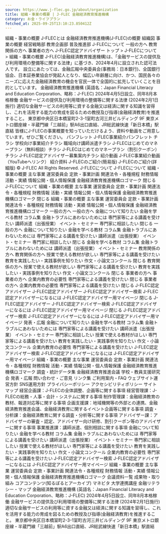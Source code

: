 ```yaml
---
source: https://www.j-flec.go.jp/about/organization
title: 組織・事業の概要 | J-FLEC 金融経済教育推進機構
category: お金・ライフプラン
fetched_at: 2025-09-25T13:10:23.850412Z
---
```

組織・事業の概要
J-FLECとは
金融経済教育推進機構(J-FLEC)の概要
組織図
事業の概要
経営戦略部
教育企画部
普及推進部
J-FLECについて
一般の方へ
教育関係の方へ
事業者の方へ
J-FLEC認定アドバイザー
トップ > J-FLECについて > 組織・事業の概要
J-FLEC(金融経済教育推進機構)は、「金融サービスの提供及び利用環境の整備等に関する法律」に基づき、2024年4月に設立された認可法人です。 設立にあたっては、金融広報中央委員会(事務局：日本銀行)、全国銀行協会、日本証券業協会が発起人となり、幅広い年齢層に向け、かつ、国民各々のニーズに応えた金融経済教育の機会を官民一体で全国的に拡充していくことを目的としています。
金融経済教育推進機構 (英語名：Japan Financial Literacy and Education Corporation、略称：J-FLEC)
2024年4月5日設立、同年8月本格稼働
金融サービスの提供及び利用環境の整備等に関する法律 (2024年2月1日施行)
適切な金融サービスの利用等に資する金融又は経済に関する知識を習得し、これを活用する能力の育成を図るための教授及び指導(金融経済教育)を推進すること。
東京都中央区日本橋室町2-3-1室町古河三井ビルディング 9F
東京メトロ銀座線・半蔵門線「三越前」駅A6出口直結、JR総武線快速「新日本橋」駅直結
皆様にJ-FLECの事業概要を知っていただけるよう、資料や動画をご用意しています。ぜひご覧ください。
パンフレット
J-FLEC事業紹介パンフレット
チラシ
学校向け事業紹介チラシ
職域向け講師派遣チラシ
J-FLECはじめてのマネープラン（無料相談）チラシ
J-FLECはじめてのマネープラン（割引クーポン）チラシ
J-FLEC認定アドバイザー募集案内チラシ
紹介動画
J-FLEC事業紹介動画（YouTubeへリンク）
紹介資料
J-FLECのご紹介(簡易版)
J-FLECのご紹介(詳細版)
© J-FLEC All Rights Reserved.
J-FLECについて J-FLECについて 組織・事業の概要 主な事業 運営委員会 定款・事業計画 関連法令・各種規程 財務情報 活動・実績 情報公開・個人情報保護 金融経済教育推進機構ロゴマーク 閉じる
J-FLECについて 組織・事業の概要 主な事業 運営委員会 定款・事業計画 関連法令・各種規程 財務情報 活動・実績 情報公開・個人情報保護 金融経済教育推進機構ロゴマーク 閉じる
組織・事業の概要
主な事業
運営委員会
定款・事業計画
関連法令・各種規程
財務情報
活動・実績
情報公開・個人情報保護
金融経済教育推進機構ロゴマーク
一般の方へ 一般の方へ 金融について知りたい 金融を学べる教材 コラム集 金融トラブルにあわないためには 専門家等による講義を受けたい 講師派遣（出張授業） イベント・セミナー 専門家に相談したい 閉じる
一般の方へ 金融について知りたい 金融を学べる教材 コラム集 金融トラブルにあわないためには 専門家等による講義を受けたい 講師派遣（出張授業） イベント・セミナー 専門家に相談したい 閉じる
金融を学べる教材
コラム集
金融トラブルにあわないためには
講師派遣（出張授業）
イベント・セミナー
教育関係の方へ 教育関係の方へ 授業で使える教材が欲しい 専門家等による講義を受けたい 教育を実践したい・実践事例を知りたい 作文・小論文コンクール 閉じる
教育関係の方へ 授業で使える教材が欲しい 専門家等による講義を受けたい 教育を実践したい・実践事例を知りたい 作文・小論文コンクール 閉じる
事業者の方へ 事業者の方へ 企業内教育の必要性 専門家等による講義を受けたい 閉じる
事業者の方へ 企業内教育の必要性 専門家等による講義を受けたい 閉じる
J-FLEC認定アドバイザー J-FLEC認定アドバイザー J-FLEC認定アドバイザー検索 J-FLEC認定アドバイザーになるには J-FLEC認定アドバイザー用マイページ 閉じる
J-FLEC認定アドバイザー J-FLEC認定アドバイザー検索 J-FLEC認定アドバイザーになるには J-FLEC認定アドバイザー用マイページ 閉じる
J-FLEC認定アドバイザー検索
J-FLEC認定アドバイザーになるには
J-FLEC認定アドバイザー用マイページ
発表・広報
金融について知りたい
金融を学べる教材
コラム集
金融トラブルにあわないためには
専門家等による講義を受けたい
講師派遣（出張授業）
イベント・セミナー
専門家に相談したい
授業で使える教材がほしい
専門家等による講義を受けたい
教育を実践したい・実践事例を知りたい
作文・小論文コンクール
企業内教育の必要性
専門家等による講義を受けたい
J-FLEC認定アドバイザー検索
J-FLEC認定アドバイザーになるには
J-FLEC認定アドバイザー用マイページ
組織・事業の概要
主な事業
運営委員会
定款・事業計画
関連法令・各種規程
財務情報
活動・実績
情報公開・個人情報保護
金融経済教育推進機構ロゴマーク
調査・統計データ集
金融経済教育推進会議
学校・教員支援研究会
発表・広報
問い合わせ・ご意見
リンク集
ご利用案内・FAQ
ウェブサイト運営方針
SNS運用方針
プライバシーポリシー
アクセシビリティポリシー
サイトマップ
経営企画課：J-FLECの全体調整、企画等に関する事項
経営管理課：J-FLECの総務・人事・会計・システムに関する事項
制作管理課：金融経済教育の教材、報道対応等に関する事項
企画支援課：地域機関等の外部との連携、金融経済教育推進会議、金融経済教育に関するイベント企画等に関する事項
調査・分析課：金融経済教育に関する調査・分析等に関する事項
アドバイザー課：アドバイザーの審査・認定、アドバイザー向け研修、割引クーポン等のアドバイザーに関する事項
事業推進課：講師派遣、個別相談に関する事項
金融について知りたい
金融を学べる教材
コラム集
金融トラブルにあわないためには
専門家等による講義を受けたい
講師派遣（出張授業）
イベント・セミナー
専門家に相談したい
授業で使える教材がほしい
専門家等による講義を受けたい
教育を実践したい・実践事例を知りたい
作文・小論文コンクール
企業内教育の必要性
専門家等による講義を受けたい
J-FLEC認定アドバイザー検索
J-FLEC認定アドバイザーになるには
J-FLEC認定アドバイザー用マイページ
組織・事業の概要
主な事業
運営委員会
定款・事業計画
関連法令・各種規程
財務情報
活動・実績
情報公開・個人情報保護
金融経済教育推進機構ロゴマーク
会議資料一覧
成果物・取り組み
コアコンテンツ(知るぽるとアーカイブ)
マネビタ
大学連携講座
金融リテラシー・マップ
金融経済教育推進機構 (英語名：Japan Financial Literacy and Education Corporation、略称：J-FLEC)
2024年4月5日設立、同年8月本格稼働
金融サービスの提供及び利用環境の整備等に関する法律 (2024年2月1日施行)
適切な金融サービスの利用等に資する金融又は経済に関する知識を習得し、これを活用する能力の育成を図るための教授及び指導(金融経済教育)を推進すること。
東京都中央区日本橋室町2-3-1室町古河三井ビルディング 9F 東京メトロ銀座線・半蔵門線「三越前」駅A6出口直結、JR総武線快速「新日本橋」駅直結
